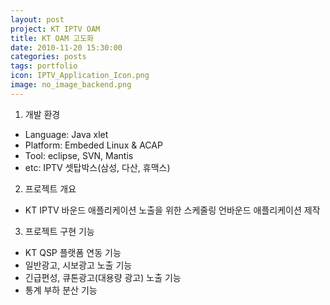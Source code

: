 ```yaml
---
layout: post
project: KT IPTV OAM
title: KT OAM 고도화 
date: 2010-11-20 15:30:00 
categories: posts 
tags: portfolio
icon: IPTV_Application_Icon.png
image: no_image_backend.png
---
```

  
1) 개발 환경  
- Language: Java xlet  
- Platform: Embeded Linux & ACAP  
- Tool: eclipse, SVN, Mantis  
- etc: IPTV 셋탑박스(삼성, 다산, 휴맥스)  
   
2) 프로젝트 개요  
 - KT IPTV 바운드 애플리케이션 노출을 위한 스케줄링 언바운드 애플리케이션 제작   

3) 프로젝트 구현 기능  
 - KT QSP 플랫폼 연동 기능  
 - 일반광고, 시보광고 노출 기능   
 - 긴급편성, 큐톤광고(대용량 광고) 노출 기능  
 - 통계 부하 분산 기능  
